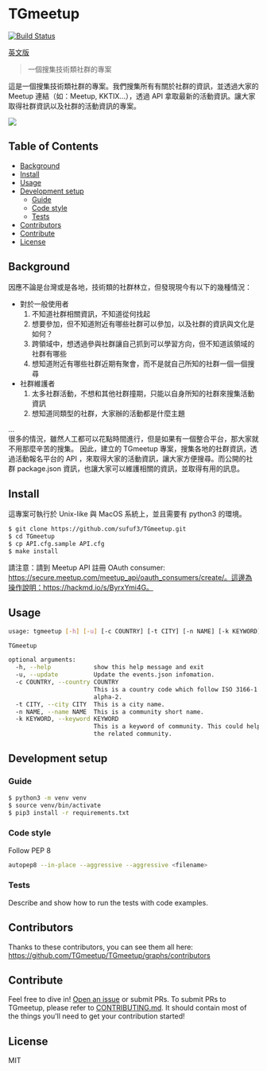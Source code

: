 # TGmeetup

[![Build Status](https://travis-ci.org/TGmeetup/TGmeetup.svg?branch=master)](https://travis-ci.org/TGmeetup/TGmeetup)

[英文版](../README.md)

> 一個搜集技術類社群的專案

這是一個搜集技術類社群的專案。我們搜集所有有關於社群的資訊，並透過大家的 Meetup 連結（如：Meetup, KKTIX...），透過 API 拿取最新的活動資訊。讓大家取得社群資訊以及社群的活動資訊的專案。

![](header.png)

## Table of Contents

- [Background](#background)
- [Install](#install)
- [Usage](#usage)
- [Development setup](#development-setup)
    - [Guide](#guide)
    - [Code style](#code-style)
    - [Tests](#tests)
- [Contributors](#contributors)
- [Contribute](#contribute)
- [License](#license)


## Background
因應不論是台灣或是各地，技術類的社群林立，但發現現今有以下的幾種情況：
- 對於一般使用者
   1. 不知道社群相關資訊，不知道從何找起
   2. 想要參加，但不知道附近有哪些社群可以參加，以及社群的資訊與文化是如何？
   3. 跨領域中，想透過參與社群讓自己抓到可以學習方向，但不知道該領域的社群有哪些
   4. 想知道附近有哪些社群近期有聚會，而不是就自己所知的社群一個一個搜尋
- 社群維護者
   1. 太多社群活動，不想和其他社群撞期，只能以自身所知的社群來搜集活動資訊
   2. 想知道同類型的社群，大家辦的活動都是什麼主題

...  
很多的情況，雖然人工都可以花點時間進行，但是如果有一個整合平台，那大家就不用那麼辛苦的搜集。
因此，建立的 TGmeetup 專案，搜集各地的社群資訊，透過活動報名平台的 API ，來取得大家的活動資訊，讓大家方便搜尋。而公開的社群 package.json 資訊，也讓大家可以維護相關的資訊，並取得有用的訊息。

## Install
這專案可執行於 Unix-like 與 MacOS 系統上，並且需要有 python3 的環境。
```sh
$ git clone https://github.com/sufuf3/TGmeetup.git
$ cd TGmeetup
$ cp API.cfg.sample API.cfg
$ make install
```
請注意：請到 Meetup API 註冊 OAuth consumer: https://secure.meetup.com/meetup_api/oauth_consumers/create/。這邊為操作說明：https://hackmd.io/s/ByrxYmi4G。

## Usage
```sh
usage: tgmeetup [-h] [-u] [-c COUNTRY] [-t CITY] [-n NAME] [-k KEYWORD]

TGmeetup

optional arguments:
  -h, --help            show this help message and exit
  -u, --update          Update the events.json infomation.
  -c COUNTRY, --country COUNTRY
                        This is a country code which follow ISO 3166-1
                        alpha-2.
  -t CITY, --city CITY  This is a city name.
  -n NAME, --name NAME  This is a community short name.
  -k KEYWORD, --keyword KEYWORD
                        This is a keyword of community. This could help find
                        the related community.
```

## Development setup

### Guide
```sh
$ python3 -m venv venv
$ source venv/bin/activate
$ pip3 install -r requirements.txt
```

### Code style
Follow PEP 8
```sh
autopep8 --in-place --aggressive --aggressive <filename>
```

### Tests
Describe and show how to run the tests with code examples.

## Contributors
Thanks to these contributors, you can see them all here: https://github.com/TGmeetup/TGmeetup/graphs/contributors

## Contribute
Feel free to dive in! [Open an issue](https://github.com/RichardLitt/standard-readme/issues/new) or submit PRs.
To submit PRs to TGmeetup, please refer to [CONTRIBUTING.md](). It should contain most of the things you'll need to get your contribution started!


## License
MIT

